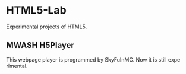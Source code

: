 # HTML5-Lab
Experimental projects of HTML5.

## MWASH H5Player
This webpage player is programmed by <a style="text-decoration:none;" href="https://github.com/SkyFuInMC">SkyFuInMC</a>. Now it is still expe
rimental.
